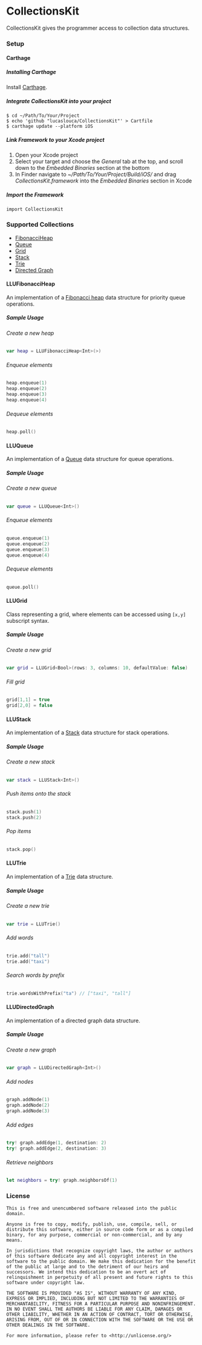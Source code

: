 # CollectionsKit
CollectionsKit gives the programmer access to collection data structures.

### Setup
#### Carthage
##### Installing Carthage
Install [Carthage](https://github.com/Carthage/Carthage/releases).

##### Integrate CollectionsKit into your project
```
$ cd ~/Path/To/Your/Project
$ echo 'github "lucaslouca/CollectionsKit"' > Cartfile
$ carthage update --platform iOS
```

##### Link Framework to your Xcode project
1. Open your Xcode project
2. Select your target and choose the *General* tab at the top, and scroll down to the *Embedded Binaries* section at the bottom
3. In Finder navigate to *~/Path/To/Your/Project/Build/iOS/* and drag *CollectionsKit.framework* into the *Embedded Binaries* section in Xcode

##### Import the Framework
```
import CollectionsKit
```

### Supported Collections

- [FibonacciHeap](#llufibonacciheap)
- [Queue](#lluqueue)
- [Grid](#llugrid)
- [Stack](#llustack)
- [Trie](#llutrie)
- [Directed Graph](#lludirectedgraph)

#### LLUFibonacciHeap
An implementation of a [Fibonacci heap](https://en.wikipedia.org/wiki/Fibonacci_heap) data structure for priority queue operations.

##### Sample Usage
###### Create a new heap
```Swift
var heap = LLUFibonacciHeap<Int>(>)
```

###### Enqueue elements
```Swift
heap.enqueue(1)
heap.enqueue(2)
heap.enqueue(3)
heap.enqueue(4)
```

###### Dequeue elements
```Swift
heap.poll()
```

#### LLUQueue
An implementation of a [Queue](https://en.wikipedia.org/wiki/Queue_(abstract_data_type)) data structure for queue operations.

##### Sample Usage
###### Create a new queue
```Swift
var queue = LLUQueue<Int>()
```

###### Enqueue elements
```Swift
queue.enqueue(1)
queue.enqueue(2)
queue.enqueue(3)
queue.enqueue(4)
```

###### Dequeue elements
```Swift
queue.poll()
```

#### LLUGrid
Class representing a grid, where elements can be accessed using `[x,y]` subscript syntax.

##### Sample Usage
###### Create a new grid
```Swift
var grid = LLUGrid<Bool>(rows: 3, columns: 10, defaultValue: false)
```

###### Fill grid
```Swift
grid[1,1] = true
grid[2,0] = false
```

#### LLUStack
An implementation of a [Stack](https://en.wikipedia.org/wiki/Stack_(abstract_data_type)) data structure for stack operations.

##### Sample Usage
###### Create a new stack
```Swift
var stack = LLUStack<Int>()
```

###### Push items onto the stack
```Swift
stack.push(1)
stack.push(2)
```

###### Pop items
```Swift
stack.pop()
```

#### LLUTrie
An implementation of a [Trie](https://en.wikipedia.org/wiki/Trie) data structure.

##### Sample Usage
###### Create a new trie
```Swift
var trie = LLUTrie()
```

###### Add words
```Swift
trie.add("tall")
trie.add("taxi")
```

###### Search words by prefix
```Swift
trie.wordsWithPrefix("ta") // ["taxi", "tall"]
```

#### LLUDirectedGraph
An implementation of a directed graph data structure.

##### Sample Usage
###### Create a new graph
```Swift
var graph = LLUDirectedGraph<Int>()
```

###### Add nodes
```Swift
graph.addNode(1)
graph.addNode(2)
graph.addNode(3)
```

###### Add edges
```Swift
try! graph.addEdge(1, destination: 2)
try! graph.addEdge(2, destination: 3)
```

###### Retrieve neighbors
```Swift
let neighbors = try! graph.neighborsOf(1)
```

### License
```
This is free and unencumbered software released into the public domain.

Anyone is free to copy, modify, publish, use, compile, sell, or
distribute this software, either in source code form or as a compiled
binary, for any purpose, commercial or non-commercial, and by any
means.

In jurisdictions that recognize copyright laws, the author or authors
of this software dedicate any and all copyright interest in the
software to the public domain. We make this dedication for the benefit
of the public at large and to the detriment of our heirs and
successors. We intend this dedication to be an overt act of
relinquishment in perpetuity of all present and future rights to this
software under copyright law.

THE SOFTWARE IS PROVIDED "AS IS", WITHOUT WARRANTY OF ANY KIND,
EXPRESS OR IMPLIED, INCLUDING BUT NOT LIMITED TO THE WARRANTIES OF
MERCHANTABILITY, FITNESS FOR A PARTICULAR PURPOSE AND NONINFRINGEMENT.
IN NO EVENT SHALL THE AUTHORS BE LIABLE FOR ANY CLAIM, DAMAGES OR
OTHER LIABILITY, WHETHER IN AN ACTION OF CONTRACT, TORT OR OTHERWISE,
ARISING FROM, OUT OF OR IN CONNECTION WITH THE SOFTWARE OR THE USE OR
OTHER DEALINGS IN THE SOFTWARE.

For more information, please refer to <http://unlicense.org/>
```
